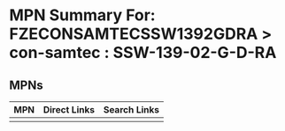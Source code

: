 



# MPN Summary For: FZECONSAMTECSSW1392GDRA > con-samtec : SSW-139-02-G-D-RA

## MPNs
  

|MPN|Direct Links|Search Links|
| :--- | :--- | :--- |
||||
